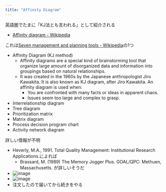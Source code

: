 ```yaml
---
title: "Affinity Diagram"
---
```


英語圏でたまに「KJ法とも言われる」として紹介される
- [Affinity diagram - Wikipedia](https://en.wikipedia.org/wiki/Affinity_diagram)

これは[Seven management and planning tools - Wikipedia](https://en.wikipedia.org/wiki/Seven_management_and_planning_tools)の1つ

- Affinity Diagram (KJ method)
    - Affinity diagrams are a special kind of brainstorming tool that organize large amount of disorganized data and information into groupings based on natural relationships.
    - It was created in the 1960s by the Japanese anthropologist Jiro Kawakita. It is also known as KJ diagram, after Jiro Kawakita. An affinity diagram is used when:
        - You are confronted with many facts or ideas in apparent chaos.
        - Issues seem too large and complex to grasp.
- Interrelationship diagram
- Tree diagram
- Prioritization matrix
- Matrix diagram
- Process decision program chart
- Activity network diagram

詳しい情報が不明
- Heverly, M.A., 1991. Total Quality Management: Institutional Research Applications.によれば
    - Brassard, M. (1989) The Memory Jogger Plus. GOAL/QPC: Methuen, Massachusetts. が詳しいそうだ
- ![image](https://gyazo.com/27a6d04451a0a3445b950e42a60a43f8/thumb/1000)
- ![image](https://gyazo.com/b16bb33e540782d3e529ba19c318d0ab/thumb/1000)
- 注文したので届いてから続きをやる
